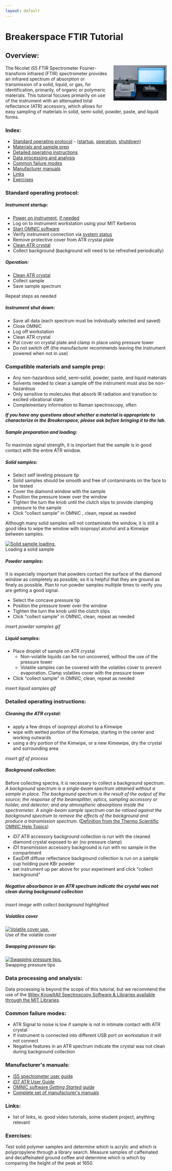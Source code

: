 ```yaml
---
layout: default
---
```

# Breakerspace FTIR Tutorial

## Overview:

<img src="../assets/img/ftir.JPG" alt="FTIR spectrometer" style="width:33%; float:right; margin-left:10px; margin-bottom:1.4em;">
The Nicolet iS5 FTIR Spectrometer Fourier-transform infrared (FTIR) spectrometer provides an infrared spectrum of absorption or transmission of a solid, liquid, or gas, for identification, primarily, of organic or polymeric materials. This tutorial focuses primarily on use of the instrument with an attenuated total reflectance (ATR) accessory, which allows for easy sampling of materials in solid, semi-solid, powder, paste, and liquid forms. 
<div style="clear:both;"></div>

### Index:

* [Standard operating protocol](#sop) - ([startup](#startup), [operation](#operation), [shutdown](#shutdown))
* [Materials and sample prep](#materials)
* [Detailed operating instructions](#details)
* [Data processing and analysis](#data)
* [Common failure modes](#failures)
* [Manufacturer manuals](#manuals)
* [Links](#links)
* [Exercises](#exercises)

<a name="sop"></a>
### Standard operating protocol:

<a name="startup"></a> 
##### Instrument startup:

* [Power on instrument](../assets/img/tutorials/ftir/ftir-switch.JPG), [if needed](../assets/img/tutorials/ftir/ftir-power.JPG)
* Log on to instrument workstation using your MIT Kerberos
* [Start OMNIC software](../assets/img/tutorials/ftir/ftir-desktop.JPG)
* Verify instrument connection via [system status](../assets/img/tutorials/ftir/omnic-status.PNG)
* Remove protective cover from ATR crystal plate
* [Clean ATR crystal](#crystal)
* Collect background (background will need to be refreshed periodically)

<a name="sample"></a> 
##### Operation:

* [Clean ATR crystal](#crystal)
* Collect sample
* Save sample spectrum  

Repeat steps as needed

<a name="shutdown"></a> 
##### Instrument shut down:

* Save all data (each spectrum must be indvidually selected and saved)
* Close OMNIC
* Log off workstation
* Clean ATR crystal
* Put cover on crystal plate and clamp in place using pressure tower
* Do not switch off (the manufacturer recommends leaving the instrument powered when not in use)

<a name="materials"></a> 
### Compatible materials and sample prep: 

* Any non-hazardous solid, semi-solid, powder, paste, and liquid materials
* Solvents needed to clean a sample off the instrument must also be non-hazardous 
* Only sensitive to molecules that absorb IR radiation and transition to excited vibrational state
* Complementary information to Raman spectroscopy, often

_**If you have any questions about whether a material is appropriate to characterize in the Breakerspace, please ask before bringing it to the lab.**_

<a name="sample-prep"></a> 
##### Sample preparation and loading:

To maximize signal strength, it is important that the sample is in good contact with the entire ATR window. 

##### Solid samples:

* Select self leveling pressure tip
* Solid samples should be smooth and free of contaminants on the face to be tested
* Cover the diamond window with the sample
* Position the pressure tower over the window
* Tighten the turn the knob until the clutch slips to provide clamping pressure to the sample 
* Click "collect sample" in OMNIC , clean, repeat as needed

Although many solid samples will not contaminate the window, it is still a good idea to wipe the window with isopropyl alcohol and a Kimwipe between samples.

<figure style="margin-left:0; margin-right:0;">
  <a href="../assets/img/tutorials/ftir/sample-load.GIF" target="_parent"><img src="../assets/img/tutorials/ftir/sample-load.GIF" alt="Solid sample loading." style="width:32%;"></a>
  <figcaption> Loading a solid sample</figcaption>
</figure>

##### Powder samples:

It is especially important that powders contact the surface of the diamond window as completely as possible, so it is helpful that they are ground as finely as possible. Plan to run powder samples multiple times to verify you are getting a good signal.

* Select the concave pressure tip
* Position the pressure tower over the window
* Tighten the turn the knob until the clutch slips
* Click "collect sample" in OMNIC, clean, repeat as needed

_insert powder samples gif_

##### Liquid samples:

* Place droplet of sample on ATR crystal
  * Non-volatile liquids can be run uncovered, without the use of the pressure tower
  * Volatile samples can be covered with the volatiles cover to prevent evaporation. Clamp volatiles cover with the pressure tower
* Click "collect sample" in OMNIC, clean, repeat as needed

_insert liquid samples gif_

<a name="details"></a> 
### Detailed operating instructions: 

<a name="crystal"></a> 
##### Cleaning the ATR crystal:

* apply a few drops of isopropyl alcohol to a Kimwipe
* wipe with wetted portion of the Kimwipe, starting in the center and working outwards
* using a dry portion of the Kimwipe, or a new Kimewipe, dry the crystal and surrounding area

_insert gif of process_

<a name="background"></a> 
##### Background collection:

Before collecting spectra, it is necessary to collect a background spectrum. _A background spectrum is a single-beam spectrum obtained without a sample in place. The background spectrum is the result of the output of the source; the response of the beamsplitter, optics, sampling accessory or holder, and detector; and any atmospheric absorptions inside the spectrometer. A single-beam sample spectrum can be ratioed against the background spectrum to remove the effects of the background and produce a transmission spectrum._ ([Definition from the Thermo Scientific OMNIC Help Topics](../assets/img/tutorials/ftir/background-def.PNG))

* iD7 ATR accessory background collection is run with the cleaned diamond crystal exposed to air (no pressure clamp)
* iD1 transmission accessory background is run with no sample in the compartment
* EasiDiff diffuse reflectance background collection is run on a sample cup holding pure KBr powder
* set instrument up per above for your experiment and click "collect background"

##### _Negative absorbance in an ATR spectrum indicate the crystal was not clean during background collection_

_insert image with collect background highlighted_

##### Volatiles cover
<figure style="margin-left:0; margin-right:0;">
  <a href="../assets/img/tutorials/ftir/volatile-cover.GIF" target="_parent"><img src="../assets/img/tutorials/ftir/volatile-cover.GIF" alt="Volatile cover use." style="width:32%;"></a>
  <figcaption> Use of the volatile cover </figcaption>
</figure>

##### Swapping pressure tip:

<figure style="margin-left:0; margin-right:0;">
  <a href="../assets/img/tutorials/ftir/pressure-tip.GIF" target="_parent"><img src="../assets/img/tutorials/ftir/pressure-tip.GIF" alt="Swapping pressure tips." style="width:32%;"></a>
  <figcaption> Swapping pressure tips</figcaption>
</figure>

<a name="analysis"></a> 
### Data processing and analysis:

Data processing is beyond the scope of this tutorial, but we recommend the use of the [Wiley KnowItAll Spectroscopy Software & Libraries available through the MIT Libraries](https://libguides.mit.edu/knowitall).

<a name="failures"></a>
### Common failure modes:

* ATR Signal to noise is low if sample is not in intimate contact with ATR crystal
* If instrument is connected into different USB port on workstation it will not connect
* Negative features in an ATR spectrum indicate the crystal was not clean during background collection

<a name="manuals"></a> 
### Manufacturer's manuals:

* [iS5 spectrometer user guide](https://www.dropbox.com/scl/fi/rfba0x3swuhi4affsytv6/2638_iS5-UG.pdf?rlkey=mnjpwg72rbau8dsaw8jwg9flk&dl=0)
* [iD7 ATR User Guide](https://www.dropbox.com/scl/fi/j24msyzbfpqahhk66z5y8/3021_-iD7_UG.pdf?rlkey=xf1sw5yoydqomsmcs1hxhrf5y&dl=0)
* [OMNIC software _Getting Started_ guide](https://www.dropbox.com/scl/fi/nhx1fk2ov5fpkz4og1guf/2640_OMNIC_GS.pdf?rlkey=93wld38wdscvv94o177jylilu&dl=0)
* [Complete set of manufacturer's manuals](https://www.dropbox.com/scl/fo/n0zv4090ncohz1yd53zyp/AEk8_3vo2JuCcHDSDBEEjck?rlkey=haqbguq12kbmh8fi7jmi8wzvg&dl=0)

<a name="links"></a>
### Links:

* list of links, ie. good video tutorials, some student project, anything relevant

<a name="exercise"></a> 
### Exercises:

Test solid polymer samples and determine which is acrylic and which is polypropylene through a library search. Measure samples of caffeinated and decaffeinated ground coffee and determine which is which by comparing the height of the peak at 1650.

